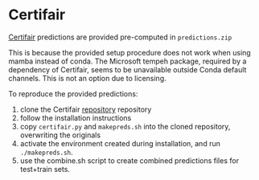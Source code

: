 # Certifair

[Certifair](https://github.com/rcpsl/Certifair) predictions are provided pre-computed in `predictions.zip`

This is because the provided setup procedure does not work when using mamba instead of conda. The Microsoft tempeh package, required by a dependency of Certifair, seems to be unavailable outside Conda default channels. This is not an option due to licensing.

To reproduce the provided predictions:

1. clone the Certifair [repository](https://github.com/rcpsl/Certifair) repository 
2. follow the installation instructions
3. copy `certifair.py` and `makepreds.sh` into the cloned repository, overwriting the originals
4. activate the environment created during installation, and run `./makepreds.sh`.
5. use the combine.sh script to create combined predictions files for test+train sets.
